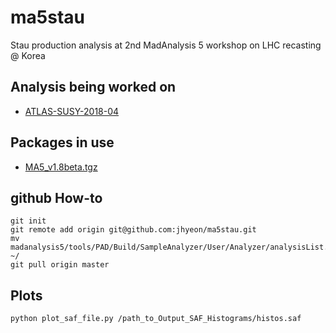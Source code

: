 # ma5stau
Stau production analysis at 2nd MadAnalysis 5 workshop on LHC recasting @ Korea

## Analysis being worked on

- [ATLAS-SUSY-2018-04](https://atlas.web.cern.ch/Atlas/GROUPS/PHYSICS/PAPERS/SUSY-2018-04/)

## Packages in use

- [MA5_v1.8beta.tgz](https://launchpad.net/madanalysis5)

## github How-to
```{.Bash}
git init
git remote add origin git@github.com:jhyeon/ma5stau.git
mv madanalysis5/tools/PAD/Build/SampleAnalyzer/User/Analyzer/analysisList.h ~/
git pull origin master
```

## Plots
```{.Bash}
python plot_saf_file.py /path_to_Output_SAF_Histograms/histos.saf
```

